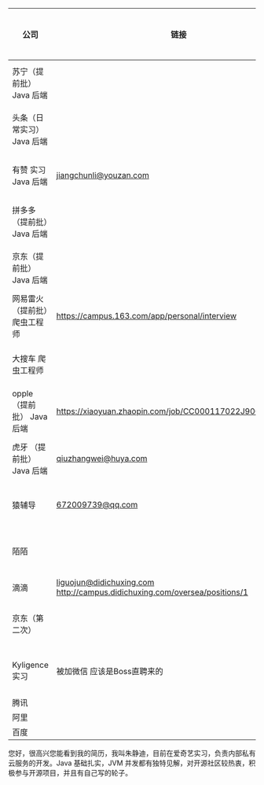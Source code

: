 | 公司                         | 链接                                                         | 投递时间 | 是否已投 | 一面     | 二面     | 三面             |
| ---------------------------- | ------------------------------------------------------------ | -------- | -------- | -------- | -------- | ---------------- |
| 苏宁（提前批）Java 后端      |                                                              | 7月3日   | 邮箱投递 |          |          |                  |
| 头条（日常实习）Java 后端    |                                                              | 7月1日   | 学长推荐 | 7/10     | 7/14已挂 |                  |
| 有赞  实习 Java 后端         | jiangchunli@youzan.com                                       | 6月28日  | 邮箱投递 | 7/5 已挂 |          |                  |
| 拼多多（提前批）Java 后端    |                                                              | 7月3日   | 邮箱投递 |          |          |                  |
| 京东（提前批）Java 后端      |                                                              | 7月3日   | 邮箱投递 |          |          |                  |
| 网易雷火（提前批）爬虫工程师 | https://campus.163.com/app/personal/interview                | 7月5日   | 朋友推荐 | 已网申   |          |                  |
| 大搜车 爬虫工程师            |                                                              | 7月5日   | 朋友推荐 |          |          |                  |
| opple（提前批） Java 后端    | https://xiaoyuan.zhaopin.com/job/CC000117022J90000063000     | 7月5日   | 官网申请 |          |          |                  |
| 虎牙 （提前批） Java 后端    | qiuzhangwei@huya.com                                         | 7月5日   | 邮箱投递 |          |          |                  |
| 猿辅导                       | 672009739@qq.com                                             | 7月15日  | 邮箱投递 |          |          |                  |
| 陌陌                         |                                                              | 7月15日  | 官网申请 |          |          |                  |
| 滴滴                         | liguojun@didichuxing.com  http://campus.didichuxing.com/oversea/positions/1 |          | 未投递   |          |          |                  |
| 京东（第二次）               |                                                              | 7月23日  | 官网投递 |          |          |                  |
| Kyligence 实习               | 被加微信 应该是Boss直聘来的                                  |          | boss直聘 | 8月5日   | 8月5日   | 8月5日 口头offer |
| 腾讯                         |                                                              |          |          |          |          |                  |
| 阿里                         |                                                              |          |          |          |          |                  |
| 百度                         |                                                              |          |          |          |          |                  |



您好，很高兴您能看到我的简历，我叫朱静迪，目前在爱奇艺实习，负责内部私有云服务的开发。Java 基础扎实，JVM 并发都有独特见解，对开源社区较热衷，积极参与开源项目，并且有自己写的轮子。


